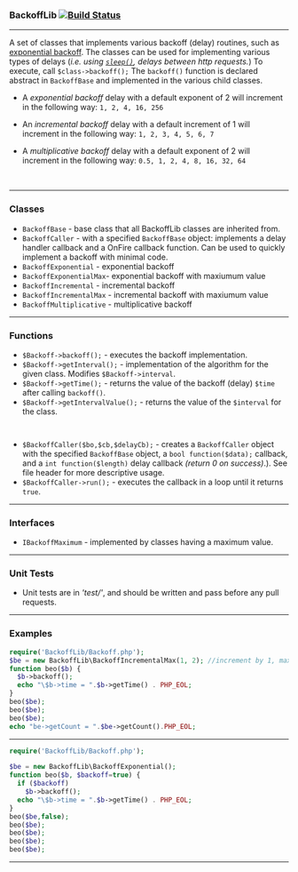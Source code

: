 ### BackoffLib [![Build Status](https://travis-ci.org/patinthehat/BackoffLib.png)](https://travis-ci.org/patinthehat/BackoffLib)

---

<!--
<style>
h3 { color: white; background-color: #1F166F; /*6CA0EB; */ padding: 3px; }
code { background-color: #EEEFCF; white-space: pre; }
a { color: red; }
a:visited { color: red; }
.codeExample {
  margin-left:20px; 
  border: 1px dashed #5A5959; 
  padding: 5px;
  background-color: #C4DAF3;
  font-family: monospace;
  font-size: 9pt;
  font-style:italic;
  white-space: pre;
}
spacer, .spacer{ margin-bottom: 15px; height: 1px; width: 1px; display:block; }
</style>
-->
A set of classes that implements various backoff (delay) routines, such as 
[exponential backoff](http://en.wikipedia.org/wiki/Exponential_backoff).
The classes can be used for implementing various types of delays (_i.e. using [`sleep()`](http://php.net/manual/en/function.sleep.php), delays between http requests._)
To execute, call `$class->backoff();`
The `backoff()` function is declared abstract in `BackoffBase` and implemented in the
various child classes.

  + A _exponential backoff_ delay with a default exponent of 2 
    will increment in the following way: `1, 2, 4, 16, 256`

  + An _incremental backoff_ delay with a default increment of 1 
    will increment in the following way: `1, 2, 3, 4, 5, 6, 7`

  + A _multiplicative backoff_ delay with a default exponent of 2 
    will increment in the following way: `0.5, 1, 2, 4, 8, 16, 32, 64`

<br/>

---

### Classes


  + `BackoffBase` - base class that all BackoffLib classes are inherited from.
  + `BackoffCaller` - with a specified `BackoffBase` object: implements a delay handler callback and a OnFire callback function.  Can be used to quickly implement a backoff with minimal code.
  + `BackoffExponential` - exponential backoff
  + `BackoffExponentialMax`- exponential backoff with maxiumum value
  + `BackoffIncremental` - incremental backoff
  + `BackoffIncrementalMax` - incremental backoff with maxiumum value
  + `BackoffMultiplicative` - multiplicative backoff
  
  
---


### Functions

  + `$Backoff->backoff();` - executes the backoff implementation.
  + `$Backoff->getInterval();` - implementation of the algorithm for the given class.  Modifies `$Backoff->interval`.
  + `$Backoff->getTime();` - returns the value of the backoff (delay) `$time` after calling `backoff()`.
  + `$Backoff->getIntervalValue();` - returns the value of the `$interval` for the class.

   ` `

  + `$BackoffCaller($bo,$cb,$delayCb);` - creates a `BackoffCaller` object with the specified `BackoffBase` object, a `bool function($data);` callback, and a `int function($length)` delay callback _(return 0 on success)_.).  See file header for more descriptive usage.
  + `$BackoffCaller->run();` - executes the callback in a loop until it returns `true`.

---


### Interfaces

  + `IBackoffMaximum` - implemented by classes having a maximum value.


---


### Unit Tests

  + Unit tests are in _'test/'_, and should be written and pass before any pull requests.

---


### Examples

```php
require('BackoffLib/Backoff.php');
$be = new BackoffLib\BackoffIncrementalMax(1, 2); //increment by 1, max 2
function beo($b) {
  $b->backoff();
  echo "\$b->time = ".$b->getTime() . PHP_EOL;
}
beo($be);
beo($be);
beo($be);
echo "be->getCount = ".$be->getCount().PHP_EOL;
```

---

```php
require('BackoffLib/Backoff.php');

$be = new BackoffLib\BackoffExponential();
function beo($b, $backoff=true) {
  if ($backoff)
    $b->backoff();
  echo "\$b->time = ".$b->getTime() . PHP_EOL;
}
beo($be,false);
beo($be);
beo($be);
beo($be);
beo($be);
```

---


